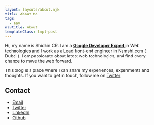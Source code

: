 ```yaml
---
layout: layouts/about.njk
title: About Me
tags:
  - nav
navtitle: About
templateClass: tmpl-post
---
```


Hi, my name is Shidhin CR. I am a **[ Google Developer Expert ](https://developers.google.com/community/experts/directory/profile/profile-shidhin_cr)** in Web technologies and I work as a Lead front-end engineer in Namshi.com ( Dubai ). I am passionate about latest web technologies, and find every chance to move the web forward.

This blog is a place where I can share my experiences, experiments and thoughts. If you want to get in touch, follow me on [Twitter](https://twitter.com/shidhincr)

## Contact

- [Email](mailto:shidhincr@gmail.com)
- [Twitter](https://twitter.com/shidhincr)
- [LinkedIn](https://www.linkedin.com/in/shidhincr/)
- [Github](https://github.com/shidhincr)